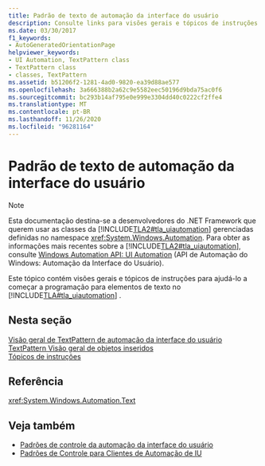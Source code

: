 ```yaml
---
title: Padrão de texto de automação da interface do usuário
description: Consulte links para visões gerais e tópicos de instruções sobre TextPattern. Esses links ajudam você a começar a programar para elementos de texto na automação da interface do usuário da Microsoft.
ms.date: 03/30/2017
f1_keywords:
- AutoGeneratedOrientationPage
helpviewer_keywords:
- UI Automation, TextPattern class
- TextPattern class
- classes, TextPattern
ms.assetid: b51206f2-1281-4ad0-9820-ea39d88ae577
ms.openlocfilehash: 3a666388b2a62c9e5582eec50196d9bda75ac0f6
ms.sourcegitcommit: bc293b14af795e0e999e3304dd40c0222cf2ffe4
ms.translationtype: MT
ms.contentlocale: pt-BR
ms.lasthandoff: 11/26/2020
ms.locfileid: "96281164"
---
```

# <a name="ui-automation-text-pattern"></a>Padrão de texto de automação da interface do usuário

> [!NOTE]
> Esta documentação destina-se a desenvolvedores do .NET Framework que querem usar as classes da [!INCLUDE[TLA2#tla_uiautomation](../../../includes/tla2sharptla-uiautomation-md.md)] gerenciadas definidas no namespace <xref:System.Windows.Automation>. Para obter as informações mais recentes sobre a [!INCLUDE[TLA2#tla_uiautomation](../../../includes/tla2sharptla-uiautomation-md.md)], consulte [Windows Automation API: UI Automation](/windows/win32/winauto/entry-uiauto-win32) (API de Automação do Windows: Automação da Interface do Usuário).  
  
 Este tópico contém visões gerais e tópicos de instruções para ajudá-lo a começar a programação para elementos de texto no [!INCLUDE[TLA#tla_uiautomation](../../../includes/tlasharptla-uiautomation-md.md)] .  
  
## <a name="in-this-section"></a>Nesta seção  

 [Visão geral de TextPattern de automação da interface do usuário](ui-automation-textpattern-overview.md)  
 [TextPattern Visão geral de objetos inseridos](textpattern-and-embedded-objects-overview.md)  
 [Tópicos de instruções](ui-automation-text-pattern-how-to-topics.md)  
  
## <a name="reference"></a>Referência  

 <xref:System.Windows.Automation.Text>  
  
## <a name="see-also"></a>Veja também

- [Padrões de controle da automação da interface do usuário](ui-automation-control-patterns.md)
- [Padrões de Controle para Clientes de Automação de IU](ui-automation-control-patterns-for-clients.md)
